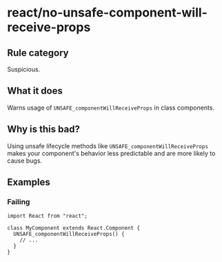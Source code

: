 # react/no-unsafe-component-will-receive-props

## Rule category

Suspicious.

## What it does

Warns usage of `UNSAFE_componentWillReceiveProps` in class components.

## Why is this bad?

Using unsafe lifecycle methods like `UNSAFE_componentWillReceiveProps` makes your component's behavior less predictable and are more likely to cause bugs.

## Examples

### Failing

```tsx
import React from "react";

class MyComponent extends React.Component {
  UNSAFE_componentWillReceiveProps() {
    // ...
  }
}
```
